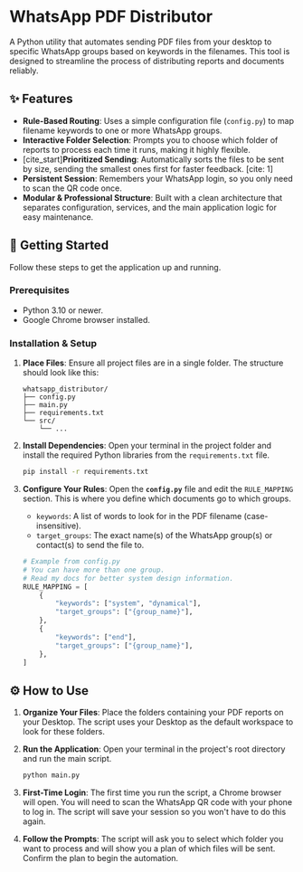 # WhatsApp PDF Distributor

A Python utility that automates sending PDF files from your desktop to specific WhatsApp groups based on keywords in the filenames. This tool is designed to streamline the process of distributing reports and documents reliably.

## ✨ Features

  * **Rule-Based Routing**: Uses a simple configuration file (`config.py`) to map filename keywords to one or more WhatsApp groups.
  * **Interactive Folder Selection**: Prompts you to choose which folder of reports to process each time it runs, making it highly flexible.
  * [cite\_start]**Prioritized Sending**: Automatically sorts the files to be sent by size, sending the smallest ones first for faster feedback. [cite: 1]
  * **Persistent Session**: Remembers your WhatsApp login, so you only need to scan the QR code once.
  * **Modular & Professional Structure**: Built with a clean architecture that separates configuration, services, and the main application logic for easy maintenance.

## 🚀 Getting Started

Follow these steps to get the application up and running.

### Prerequisites

  * Python 3.10 or newer.
  * Google Chrome browser installed.

### Installation & Setup

1.  **Place Files**: Ensure all project files are in a single folder. The structure should look like this:

    ```
    whatsapp_distributor/
    ├── config.py
    ├── main.py
    ├── requirements.txt
    └── src/
        └── ...
    ```

2.  **Install Dependencies**: Open your terminal in the project folder and install the required Python libraries from the `requirements.txt` file.

    ```bash
    pip install -r requirements.txt
    ```

3.  **Configure Your Rules**: Open the **`config.py`** file and edit the `RULE_MAPPING` section. This is where you define which documents go to which groups.

      * `keywords`: A list of words to look for in the PDF filename (case-insensitive).
      * `target_groups`: The exact name(s) of the WhatsApp group(s) or contact(s) to send the file to.

    <!-- end list -->

    ```python
    # Example from config.py
    # You can have more than one group.
    # Read my docs for better system design information.
    RULE_MAPPING = [
        {
            "keywords": ["system", "dynamical"],
            "target_groups": ["{group_name}"],
        },
        {
            "keywords": ["end"],
            "target_groups": ["{group_name}"],
        },
    ]
    ```

## ⚙️ How to Use

1.  **Organize Your Files**: Place the folders containing your PDF reports on your Desktop. The script uses your Desktop as the default workspace to look for these folders.

2.  **Run the Application**: Open your terminal in the project's root directory and run the main script.

    ```bash
    python main.py
    ```

3.  **First-Time Login**: The first time you run the script, a Chrome browser will open. You will need to scan the WhatsApp QR code with your phone to log in. The script will save your session so you won't have to do this again.

4.  **Follow the Prompts**: The script will ask you to select which folder you want to process and will show you a plan of which files will be sent. Confirm the plan to begin the automation.